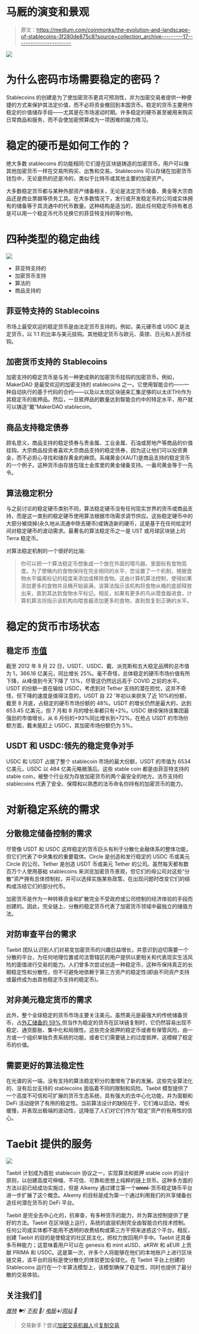 # 马厩的演变和景观

> 原文：<https://medium.com/coinmonks/the-evolution-and-landscape-of-stablecoins-3f280de875c8?source=collection_archive---------17----------------------->

![](img/fa7f20a24a3b6b941fcc795a9143b000.png)

# 为什么密码市场需要稳定的密码？

Stablecoins 的创建是为了使加密货币更具可预测性，并为加密交易者提供一种便捷的方式来保护其法定价值，而不必将资金撤回到本国货币。稳定的货币主要用作稳定的价值储存手段——尤其是在市场波动时期。许多稳定的硬币甚至被用来购买日常商品和服务，而不会使加密预算成为一项困难的脑力练习。

# **稳定的硬币是如何工作的？**

绝大多数 stablecoins 的功能相同:它们是在区块链铸造的加密货币，用户可以像其他加密货币一样在交易所购买、出售和交易。Stablecoins 可以存储在加密货币钱包中，无论是热的还是冷的，类似于比特币或其他主要的加密资产。

大多数稳定货币都与某种外部资产储备相关，无论是法定货币储备、黄金等大宗商品还是商业票据等债务工具。在大多数情况下，发行或开发稳定币的公司或实体拥有的储备等于其流通中的代币数量。这种结构是适当的，因此任何稳定币持有者总是可以用一个稳定币代币兑换它的菲亚特支持的等价物。

# **四种类型的稳定曲线**

![](img/833405f7bd9b8aeef9b02814685b2dfb.png)

*   菲亚特支持的
*   加密货币支持
*   算法的
*   商品支持的

## **菲亚特支持的 Stablecoins**

市场上最受欢迎的稳定货币是由法定货币支持的。例如，美元硬币或 USDC 是法定货币，以 1:1 的比率与美元挂钩。其他稳定货币与欧元、英镑、日元和人民币挂钩。

## **加密货币支持的 Stablecoins**

加密支持的稳定货币是与另一种更成熟的加密货币挂钩的加密货币。例如，MakerDAO 是最受欢迎的加密支持的 stablecoins 之一。它使用智能合约——一种自动执行的基于代码的合约——以及以太坊区块链来汇集足够的以太(ETH)作为其稳定币的抵押品。然后，一旦抵押品的数量达到智能合约中的特定水平，用户就可以铸造“戴”MakerDAO stablecoin。

## **商品支持稳定债券**

顾名思义，商品支持的稳定债券与贵金属、工业金属、石油或房地产等商品的价值挂钩。大宗商品投资者喜欢大宗商品支持的稳定债券，因为这让他们可以投资黄金，而不必担心寻找和储存黄金的麻烦。系绳黄金(XAUT)是商品支持的稳定货币的一个例子。这种货币由存放在瑞士金库里的黄金储备支持。一盎司黄金等于一先令。

## **算法稳定积分**

与之前讨论的稳定硬币类别不同，算法稳定硬币没有任何现实世界的货币或商品支持，而是这一类别的稳定硬币使用算法根据市场需求调节供应。这些稳定硬币中的大部分被烧掉(永久地从流通中除去硬币)或铸造新的硬币，这是基于在任何给定时间对稳定硬币的波动需求。最著名的算法稳定币之一是 UST 或月球区块链上的 Terra 稳定币。

对算法稳定机制的一个很好的比喻:

> 你可以把一个算法稳定币想象成一个放在外面的喂鸟器，里面标有食物高度。为了使桶内的食物保持在完全相同的水平，您设置了一个机制，根据食物水平偏离标记的程度来添加或移除食物。这由计算机算法控制，使得如果添加更多的食物并且桶开始装满，该算法指示该机构将食物从桶的底部释放出来，直到其达到食物水平标记。相反，如果有更多的鸟从喂食器进食，计算机算法将指示该机构向喂食器添加更多的食物，直到恢复到正确的水平。

# **稳定的货币市场状态**

## **稳定币** [**市值**](https://www.google.com/search?q=Market+Cap:+The+combined+market+cap+of+the+top+5+stable+coins+currently+sits+at+$136.616b+as+of+7.22+with+growth+of+%2B25%25+y/y+MTD.+Not+surprisingly,+there+has+been+a+decline+in+overall+stable+coin+market+cap,+dropping+13%25+from+peak+to+today,+though+this+remains+well+above+pre-COVID+levels.+USDT+has+been+losing+share+to+USDC,+no+surprise+given+the+underlying+concern+around+Tether%E2%80%99s+backing,+but+the+speed+of+decline+is+notable+with+USDT+losing+nearly+10pp+of+share+since+the+beginning+of+22%E2%80%99+to+sit+at+48%25+of+the+total+stable+coin+market+share+as+of+July.+USDT+growth+remains+the+largest+at+$65.345b+but+growth+has+been+anemic+at+%2B2%25+y/y+in+both+June+and+July.+USDC+continues+to+have+the+most+robust+market+cap+growth+of+the+group+at+%2B72%25+y/y+MTD,+from+%2B93%25+y/y+in+June.+DAI+has+not+been+able+to+follow+USDC%E2%80%99s+lead+in+terms+of+taking+USDT%E2%80%99s+share,+and+still+sits+at+5%25+of+crypto+market+share.&spell=1&sa=X&ved=2ahUKEwjI14rh5-P5AhUgD1kFHW03CyEQBSgAegQIARA2)

截至 2012 年 8 月 22 日，USDT、USDC、戴、派克斯和五大稳定品牌的总市值为 1，366.16 亿美元，同比增长 25%。毫不奇怪，总体稳定的硬币市场价值有所下降，从峰值到今天下降了 13%，尽管这仍然远远高于 COVID 之前的水平。USDT 的份额一直在输给 USDC，考虑到对 Tether 支持的潜在担忧，这并不奇怪，但下降的速度是值得注意的，USDT 自 22 '年初以来损失了近 10%的份额，截至 8 月底，占稳定的硬币市场份额的 48%。USDT 的增长仍然是最大的，达到 653.45 亿美元，但 7 月和 8 月的增长率都只有+2%。USDC 继续保持该集团最强劲的市值增长，从 6 月份的+93%同比增长到+72%。在抢占 USDT 的市场份额方面，戴未能赶上 USDC，其加密市场份额仍为 5%。

## USDT 和 USDC:领先的稳定竞争对手

USDC 和 USDT 占据了整个 stablecoin 市场的最大份额，USDT 的市值为 6534 亿美元，USDC 以 484 亿美元略微落后。这些 stable coin 都是由菲亚特支持的 stable coin，被整个行业视为存放加密货币的两个最安全的地方。法币支持的 stablecoins 代表了安全、保障和以熟悉的法币命名你持有的加密货币的能力。

# **对新稳定系统的需求**

## **分散稳定储备控制的需求**

尽管像 USDT 和 USDC 这样稳定的货币巨头有利于分散化金融体系的整体功能，但它们代表了中央集权的重要载体。Circle 是创造和发行稳定的 USDC 币或美元 Circle 的公司，Tether 是创造 USDT 币或美元 Tether 的公司。虽然每天都有数百万个人使用基础 stablecoins 来浏览加密货币景观，但它们的母公司对这些“分散”资产拥有总体控制权，并可以选择实施某些政策，在出现问题时改变它们的结构或冻结它们的部分代币。

加密货币是作为一种转移资金和扩散完全不受政府或公司控制的经济体验的手段而创建的。因此，完全链上、分散的稳定货币代表了加密货币领域中最独立的储值方法。

## **对防审查平台的需求**

Taebit 团队认识到人们对易变加密货币的兴趣日益增长，并意识到迫切需要一个分散的平台，为任何地理位置或司法管辖区的用户提供以更相关和代表现实生活风险的面值进行交易的能力。人们曾多次尝试创造一种稳定币，这种币保持真正的长期稳定性和分散性，但不可避免地依赖于第三方资产的稳定性(即由不同资产支持或最终成为由其他稳定币支持的稳定币)。

## **对非美元稳定货币的需求**

此外，整个全球稳定的货币市场主要关注美元。虽然美元是最强大的传统储备货币，占[外汇储备的 59%](https://www.bloomberg.com/opinion/articles/2022-03-03/dethroning-the-dollar-as-the-world-s-reserve-currency-won-t-be-easy#:~:text=According%20to%20the%20International%20Monetary,above%20the%20euro%20at%2020.5%25),但当作为稳定的货币在区块链复制时，它仍然容易出现不稳定、通货膨胀、集中化和局限性。这些完全抵押的稳定币或者有保管风险，由一方或一个组织单独负责系统的功能，或者它们需要链上的过度抵押，这模糊了稳定币的价值。

## **需要更好的算法稳定性**

在光谱的另一端，没有支持的算法稳定积分的激增有了新的发展。这些完全算法化的、没有后台支持的 stablecoins 面临着不同的限制和风险。Taebit 模型提供了一个高度不可信和可扩展的货币生态系统，具有强大的去中心化功能，并为面额和 DeFi 活动提供了有用的稳定性。当前算法设计的缺陷在于，它们难以启动，增长缓慢，并表现出极端的波动性，这降低了人们对它们作为“稳定”资产的有用性的信心。

# **Taebit 提供的服务**

![](img/c71cd405c45c82c64e032639ec8854af.png)

Taebit 计划成为首批 stablecoin 协议之一，实现算法和抵押 stable coin 的设计原则，以创建高度可伸缩、不可信、可靠和思想上纯粹的链上货币。这种多方面的方法以前已经成功实施过，但是 Alkemy 通过建立第一个**omni**-货币稳定铸币平台进一步扩展了这个概念。Alkemy 的目标是成为第一个通过利用我们的共享储备创造任何潜在货币的 DeFi 平台。

Taebit 是完全去中心化的，抗审查，有多种货币的能力，并为算法控制提供了更好的方法。Taebit 在区块链上运行，系统的底层机制完全由智能合约技术控制。任何公司或实体都不能用不透明的收费结构或第三方干预来迷惑这个平台。相反，创建 Taebit 的目的是使稳定的社区民主化，把权力放回用户手中。Taebit 还具备多币种能力；这意味着用户可以在 genesis 和 mint aUSD、aKRW 和 aEUR 上贡献 PRIMA 和 USDC。这是第一次，许多个人将能够在他们的本地账户上进行区块链交易，该平台的目标是使分散化的体验更加全球化。在 Taebit 平台上创建的 Stablecoins 运行在一个半算法模型上，该模型确保了稳定性，同时也提供了最分散的交易体验。

## **关注我们🌟**

[*推特*](https://twitter.com/TaebitDEX?source=about_page-------------------------------------) *🐦/* [*不和*](https://discord.gg/gBjqjFXmn2?source=about_page-------------------------------------) *👾/* [*电报*](https://t.me/+4kkLYgMPtZw3NjJl?source=about_page-------------------------------------)*✈️/*[*网站*](https://taebit.io/?source=about_page-------------------------------------) *🚀*

> 交易新手？尝试[加密交易机器人](/coinmonks/crypto-trading-bot-c2ffce8acb2a)或[复制交易](/coinmonks/top-10-crypto-copy-trading-platforms-for-beginners-d0c37c7d698c)